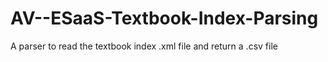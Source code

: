AV--ESaaS-Textbook-Index-Parsing
================================

A parser to read the textbook index .xml file and return a .csv file
